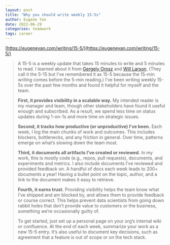 ```yaml
---
layout: post
title: "Why you should write weekly 15-5s"
author: Eugene Yan
date: 2022-06-29
categories: teamwork
tags: career
---
```


[https://eugeneyan.com/writing/15-5/](https://eugeneyan.com/writing/15-5/)

> A 15-5 is a weekly update that takes 15 minutes to write and 5 minutes to read. I learned about it from [Gergely Orosz](https://blog.pragmaticengineer.com/becoming-a-better-writer-in-tech/) and [Will Larson](https://lethain.com/weekly-updates/). (They call it the 5-15 but I’ve remembered it as 15-5 because the 15-min writing comes before the 5-min reading.) I’ve been writing weekly 15-5s over the past few months and found it helpful for myself and the team.
>
> **First, it provides visibility in a scalable way.** My intended reader is my manager and team, though other stakeholders have found it useful enough and subscribed. As a result, we spend less time on status updates during 1-on-1s and more time on strategic issues.
>
> **Second, it tracks how productive (or unproductive) I’ve been.** Each week, I log the main chunks of work and outcomes. This includes blockers, bottlenecks, and any friction in general. Over time, patterns emerge on what’s slowing down the team most.
>
> **Third, it documents all artifacts I’ve created or reviewed.** In my work, this is mostly code (e.g., repos, pull requests), documents, and experiments and metrics. I also include documents I’ve reviewed and provided feedback on. A handful of docs each week leads to 200+ documents a year! Having a bullet point on the topic, author, and a link to the document makes it easy to retrieve.
>
> **Fourth, it earns trust.** Providing visibility helps the team know what I’ve shipped and am blocked by, and allows them to provide feedback or course correct. This helps prevent data scientists from going down rabbit holes that don’t provide value to customers or the business, something we’re occasionally guilty of.
>
> To get started, just set up a personal page on your org’s internal wiki or confluence. At the end of each week, summarize your work as a new 15-5 entry. It’s also useful to document key decisions, such as agreement that a feature is out of scope or on the tech stack.
